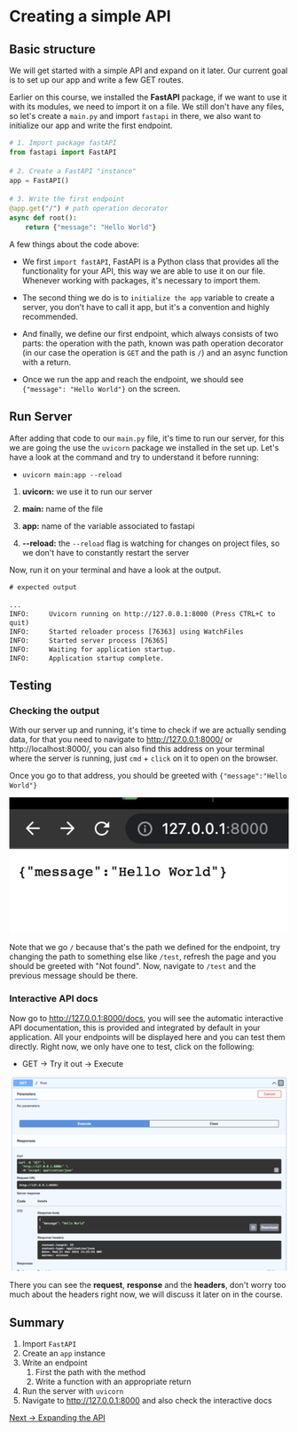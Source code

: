 # Creating a simple API

## Basic structure

We will get started with a simple API and expand on it later. Our current goal is to set up our app and write a few GET routes.

Earlier on this course, we installed the **FastAPI** package, if we want to use it with its modules, we need to import it on a file. We still don't have any files, so let's create a `main.py` and import `fastapi` in there, we also want to initialize our app and write the first endpoint.

```py
# 1. Import package fastAPI
from fastapi import FastAPI

# 2. Create a FastAPI "instance"
app = FastAPI()

# 3. Write the first endpoint
@app.get("/") # path operation decorator
async def root():
    return {"message": "Hello World"}
```

A few things about the code above:

- We first `import fastAPI`, FastAPI is a Python class that provides all the functionality for your API, this way we are able to use it on our file. Whenever working with packages, it's necessary to import them.

- The second thing we do is to `initialize the app` variable to create a server, you don't have to call it app, but it's a convention and highly recommended.

- And finally, we define our first endpoint, which always consists of two parts: the operation with the path, known was path operation decorator (in our case the operation is `GET` and the path is `/`) and an async function with a return.

- Once we run the app and reach the endpoint, we should see `{"message": "Hello World"}` on the screen.

## Run Server

After adding that code to our `main.py` file, it's time to run our server, for this we are going the use the `uvicorn` package we installed in the set up. Let's have a look at the command and try to understand it before running:

- `uvicorn main:app --reload`

1. **uvicorn:** we use it to run our server

2. **main:** name of the file

3. **app:** name of the variable associated to fastapi

4. **--reload:** the `--reload` flag is watching for changes on project files, so we don't have to constantly restart the server

Now, run it on your terminal and have a look at the output.

```shell
# expected output

...
INFO:     Uvicorn running on http://127.0.0.1:8000 (Press CTRL+C to quit)
INFO:     Started reloader process [76363] using WatchFiles
INFO:     Started server process [76365]
INFO:     Waiting for application startup.
INFO:     Application startup complete.
```

## Testing

### Checking the output

With our server up and running, it's time to check if we are actually sending data, for that you need to navigate to http://127.0.0.1:8000/ or http://localhost:8000/, you can also find this address on your terminal where the server is running, just `cmd` + `click` on it to open on the browser.

Once you go to that address, you should be greeted with `{"message":"Hello World"}`

<!-- image 1 -->
<img src="../../media/1-hello-world.png">

Note that we go `/` because that's the path we defined for the endpoint, try changing the path to something else like `/test`, refresh the page and you should be greeted with "Not found". Now, navigate to `/test` and the previous message should be there.

### Interactive API docs

Now go to http://127.0.0.1:8000/docs, you will see the automatic interactive API documentation, this is provided and integrated by default in your application. All your endpoints will be displayed here and you can test them directly. Right now, we only have one to test, click on the following:

- GET -> Try it out -> Execute

<img src="../../media/2-interactive-docs.png">

There you can see the **request**, **response** and the **headers**, don't worry too much about the headers right now, we will discuss it later on in the course.

## Summary

1. Import `FastAPI`
2. Create an `app` instance
3. Write an endpoint
   1. First the path with the method
   2. Write a function with an appropriate return
4. Run the server with `uvicorn`
5. Navigate to http://127.0.0.1:8000 and also check the interactive docs

[Next → Expanding the API](https://karlaevelize.github.io/fastapi-starter/docs/fastapi-starter/5-EXPANDING-API)
